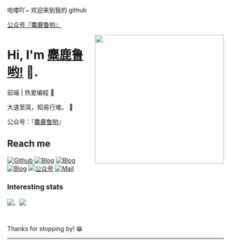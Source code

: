 哈喽吖~ 欢迎来到我的 github





<!--  [![Top Langs](https://github-readme-stats.vercel.app/api/top-langs/?username=miluluyo&layout=default)](https://github.com/anuraghazra/github-readme-stats)

  [![Mango's github stats](https://github-readme-stats.vercel.app/api?username=miluluyo)](https://github.com/mango-lzp/github-readme-stats)
-->



<a href="https://github.com/miluluyo/photo_gallery/blob/master/qrcode.jpg" tarnk="_black">公众号『麋鹿鲁哟』</a>






<img align="right" width="300" height="300" src="https://avatars.githubusercontent.com/u/38480924?v=4">


# Hi, I'm [麋鹿鲁哟!](https://www.cnblogs.com/miluluyo/) 👋.

前端 | 热爱编程 :hatching_chick:

大道至简，知易行难。 :running:

公众号：『<a href="https://github.com/miluluyo/photo_gallery/blob/master/qrcode.jpg" tarnk="_black">麋鹿鲁哟</a>』

<!--[![码云](https://img.shields.io/badge/%E7%A0%81%E4%BA%91-soulnull-red)](https://gitee.com/soulnull)-->

<!--## About me 

❤️ 开源| 🖤 极客 | 📺 Linux

- 🌐  海南-海口
- 💻  like 极客开源
- 🍓  like 树莓派
-->

## Reach me 
[![Github](https://img.shields.io/github/followers/miluluyo?label=Github&style=social)](https://github.com/miluluyo)
[![Blog](https://img.shields.io/badge/blog-博客园-blue)](https://www.cnblogs.com/miluluyo/)
[![Blog](https://img.shields.io/badge/blog-vdoing-pink)](https://miluluyo.github.io/vdoingBlog/)
[![Blog](https://img.shields.io/badge/blog-vuepress-lilac)](https://miluluyo.github.io/)
[![公众号](https://img.shields.io/badge/公众号-麋鹿鲁哟-green)](https://github.com/miluluyo/photo_gallery/blob/master/qrcode.jpg)
[![Mail](https://img.shields.io/badge/mail-miluluyo@163.com-red)](mailto:miluluyo@163.com)

<!--[![码云](https://img.shields.io/badge/%E7%A0%81%E4%BA%91-miluluyo-red)](https://gitee.com/miluluyo)-->
<!--[![小程序](https://img.shields.io/badge/小程序-SAnBlog-green)](https://app.sanii.cn/)-->
### Interesting stats

<a href="#">
  <img align="center" src="https://github-readme-stats.vercel.app/api?username=miluluyo" />
</a>
&nbsp;
<a href="#">
  <img align="center" src="https://github-readme-stats.vercel.app/api/top-langs/?username=miluluyo&layout=compact" />
</a>

&nbsp;

Thanks for stopping by! 😁

---
















<!--<img src="https://github.com/miluluyo/photo_gallery/blob/master/qrcode.jpg" />-->



<!--### Hi there 👋


**miluluyo/miluluyo** is a ✨ _special_ ✨ repository because its `README.md` (this file) appears on your GitHub profile.

Here are some ideas to get you started:

- 🔭 I’m currently working on ...
- 🌱 I’m currently learning ...
- 👯 I’m looking to collaborate on ...
- 🤔 I’m looking for help with ...
- 💬 Ask me about ...
- 📫 How to reach me: ...
- 😄 Pronouns: ...
- ⚡ Fun fact: ...

-->
